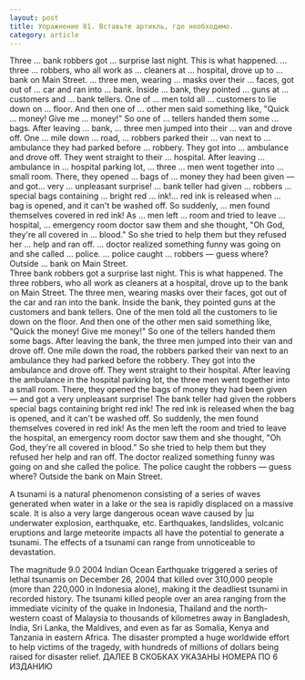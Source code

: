 ```yaml
---
layout: post
title: Упражнение 81. Вставьте артикль, где необходимо.
category: article
---
```

<section class="question">
Three ... bank robbers got ... surprise last night. This is what happened. ... three ... robbers, who all work as ... cleaners at ... hospital, drove up to ... bank on Main Street. ... three men, wearing ... masks over their ... faces, got out of ... car and ran into ... bank. Inside ... bank, they pointed ... guns at ... customers and ... bank tellers. One of ... men told all ... customers to lie down on ... floor. And then one of ... other men said something like, "Quick ... money! Give me ... money!" So one of ... tellers handed them some ... bags. After leaving ... bank, ... three men jumped into their ... van and drove off. One ... mile down ... road, ... robbers parked their ... van next to ... ambulance they had parked before ... robbery. They got into ... ambulance and drove off. They went straight to their ... hospital. After leaving ... ambulance in ... hospital parking lot, ... three ... men went together into ... small room. There, they opened ... bags of ... money they had been given — and got... very ... unpleasant surprise! ... bank teller had given ... robbers ... special bags containing ... bright red ... ink!... red ink is released when ... bag is opened, and it can't be washed off. So suddenly, ... men found themselves covered in red
ink! As ... men left ... room and tried to leave ... hospital, ... emergency room doctor saw them and she thought, "Oh God, they're all covered in ... blood." So she tried to help them but they refused her ... help and ran off. ... doctor realized something funny was going on and she called ... police. ... police caught ... robbers — guess where? Outside ... bank on Main Street.
</section>

<section class="answer">
Three bank robbers got a surprise last night. This is what happened. The three robbers, who all work as cleaners at a hospital, drove up to the bank on Main Street. The three men, wearing masks over their faces, got out of the car and ran into the bank. Inside the bank, they pointed guns at the customers and bank tellers. One of the men told all the customers to lie down on the floor. And then one of the other men said something like, "Quick the money! Give me money!" So one of the tellers handed them some bags. After leaving the bank, the three men jumped into their van and drove off. One mile down the road, the robbers parked their van next to an ambulance they had parked before the robbery. They got into the ambulance and drove off. They went straight to their hospital. After leaving the ambulance in the hospital parking lot, the three men went together into a small room. There, they opened the bags of money they had been given — and got a very unpleasant surprise! The bank teller had given the robbers special bags containing bright red ink! The red ink is released when the bag is opened, and it can't be washed off. So suddenly, the men found themselves covered in red ink! As the men left the room and tried to leave the hospital, an emergency room doctor saw them and she thought, "Oh God, they're all covered in blood." So she tried to help them but they refused her help and ran off. The doctor realized something funny was going on and she called the police. The police caught the robbers — guess where? Outside the bank on Main Street.



A tsunami is a natural phenomenon consisting of a series of waves generated when water in a lake or
the sea is rapidly displaced on a massive scale. It is also a very large dangerous ocean wave caused by |ш underwater explosion, earthquake, etc. Earthquakes, landslides, volcanic eruptions and large meteorite impacts all have the potential to generate a tsunami. The effects of a tsunami can range from unnoticeable to devastation.


The magnitude 9.0 2004 Indian Ocean Earthquake triggered a series of lethal tsunamis on December 26, 2004 that killed over 310,000 people (more than 220,000 in Indonesia alone), making it the deadliest tsunami in recorded history. The tsunami killed people over an area ranging from the immediate vicinity of the quake in Indonesia, Thailand and the north-western coast of Malaysia to thousands of kilometres away in Bangladesh, India, Sri Lanka, the Maldives, and even as far as Somalia, Kenya and Tanzania in eastern Africa. The disaster prompted a huge worldwide effort to help victims of the tragedy, with hundreds of millions of dollars being raised for disaster relief. 
ДАЛЕЕ В СКОБКАХ УКАЗАНЫ НОМЕРА ПО 6 ИЗДАНИЮ
</section>